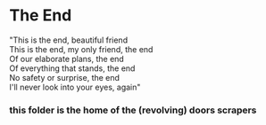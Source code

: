 # The End
"This is the end, beautiful friend   
This is the end, my only friend, the end   
Of our elaborate plans, the end   
Of everything that stands, the end   
No safety or surprise, the end   
I'll never look into your eyes, again"  

### this folder is the home of the (revolving) doors scrapers
   
